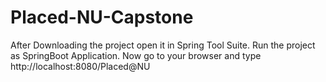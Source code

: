 # Placed-NU-Capstone
After Downloading the project open it in Spring Tool Suite.
Run the project as SpringBoot Application.
Now go to your browser and type http://localhost:8080/Placed@NU
